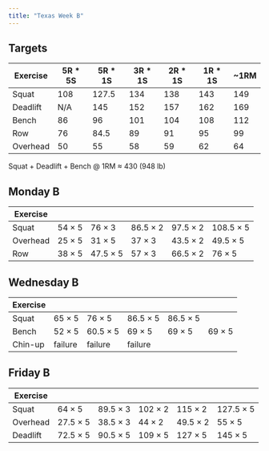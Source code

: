 ```yaml
---
title: "Texas Week B"
---
```



## Targets

| Exercise | 5R * 5S | 5R * 1S | 3R * 1S | 2R * 1S | 1R * 1S |  ~1RM   |
| ---      | ------- | ------- | ------- | ------- | ------- | ------- |
| Squat    |   108   |   127.5   |   134   |   138   |   143   |   149   |
| Deadlift |   N/A   |   145   |   152   |   157   |   162   |   169   |
| Bench    |   86   |  96   |   101   |   104   |   108   |   112   |
| Row      |   76   |  84.5   |   89   |   91   |   95   |   99   |
| Overhead |   50   |  55   |   58   |   59   |   62   |   64   |


Squat + Deadlift + Bench @ 1RM ≈ 430 (948 lb)
    
## Monday B

| Exercise |     |     |     |     |     |
| ---      | --- | --- | --- | --- | --- |
| Squat    | 54 × 5 | 76 × 3 | 86.5 × 2 | 97.5 × 2 | 108.5 × 5 | 108.5 × 5 | 108.5 × 5 | 108.5 × 5 | 108.5 × 5 |
| Overhead | 25 × 5 | 31 × 5 | 37 × 3 | 43.5 × 2 | 49.5 × 5 | 49.5 × 5 | 49.5 × 5 | 49.5 × 5 | 49.5 × 5 |
| Row      | 38 × 5 | 47.5 × 5 | 57 × 3 | 66.5 × 2 | 76 × 5 | 76 × 5 | 76 × 5 | 76 × 5 | 76 × 5 |

## Wednesday B

| Exercise |     |     |     |     |     |
| ---      | --- | --- | --- | --- | --- |
| Squat    | 65 × 5 | 76 × 5 | 86.5 × 5 | 86.5 × 5 |
| Bench    | 52 × 5 | 60.5 × 5 | 69 × 5 | 69 × 5 | 69 × 5 |
| Chin-up  | failure | failure | failure |

## Friday B

| Exercise |     |     |     |     |     |
| ---      | --- | --- | --- | --- | --- |
| Squat    | 64 × 5 | 89.5 × 3 | 102 × 2 | 115 × 2 | 127.5 × 5 |
| Overhead | 27.5 × 5 | 38.5 × 3 | 44 × 2 | 49.5 × 2 | 55 × 5 |
| Deadlift | 72.5 × 5 | 90.5 × 5 | 109 × 5 | 127 × 5 | 145 × 5 |

